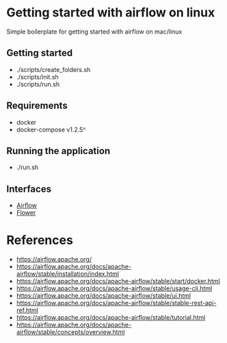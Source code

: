 # Getting started with airflow on linux
Simple boilerplate for getting started with airflow on mac/linux

## Getting started
 - ./scripts/create_folders.sh
 - ./scripts/init.sh
 - ./scripts/run.sh

## Requirements
 - docker
 - docker-compose v1.2.5^

## Running the application
 - ./run.sh

## Interfaces
 - [Airflow](http://0.0.0.0:8080/)
 - [Flower](http://0.0.0.0:5555/)


# References
- https://airflow.apache.org/
- https://airflow.apache.org/docs/apache-airflow/stable/installation/index.html
- https://airflow.apache.org/docs/apache-airflow/stable/start/docker.html
- https://airflow.apache.org/docs/apache-airflow/stable/usage-cli.html
- https://airflow.apache.org/docs/apache-airflow/stable/ui.html
- https://airflow.apache.org/docs/apache-airflow/stable/stable-rest-api-ref.html
- https://airflow.apache.org/docs/apache-airflow/stable/tutorial.html
- https://airflow.apache.org/docs/apache-airflow/stable/concepts/overview.html